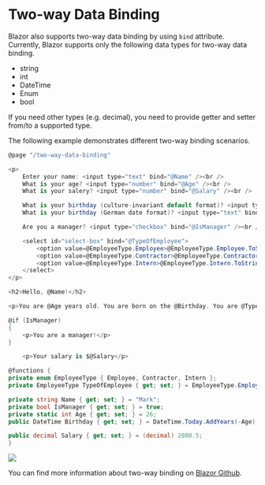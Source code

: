 # Two-way Data Binding

Blazor also supports two-way data binding by using `bind` attribute. Currently, Blazor supports only the following data types for two-way data binding.

 - string
 - int
 - DateTime
 - Enum
 - bool

If you need other types (e.g. decimal), you need to provide getter and setter from/to a supported type.

The following example demonstrates different two-way binding scenarios. 

```csharp
@page "/two-way-data-binding"

<p>
    Enter your name: <input type="text" bind="@Name" /><br />
    What is your age? <input type="number" bind="@Age" /><br />
    What is your salery? <input type="number" bind="@Salary" /><br />

    What is your birthday (culture-invariant default format)? <input type="text" bind="@Birthday" /><br />
    What is your birthday (German date format)? <input type="text" bind="@Birthday" format-value="dd.MM.yyyy" /><br />

    Are you a manager? <input type="checkbox" bind="@IsManager" /><br />

    <select id="select-box" bind="@TypeOfEmployee">
        <option value=@EmployeeType.Employee>@EmployeeType.Employee.ToString()</option>
        <option value=@EmployeeType.Contractor>@EmployeeType.Contractor.ToString()</option>
        <option value=@EmployeeType.Intern>@EmployeeType.Intern.ToString()</option>
    </select>
</p>

<h2>Hello, @Name!</h2>

<p>You are @Age years old. You are born on the @Birthday. You are @TypeOfEmployee.</p>

@if (IsManager)
{
    <p>You are a manager!</p>
}

    <p>Your salary is $@Salary</p>

@functions {
private enum EmployeeType { Employee, Contractor, Intern };
private EmployeeType TypeOfEmployee { get; set; } = EmployeeType.Employee;

private string Name { get; set; } = "Mark";
private bool IsManager { get; set; } = true;
private static int Age { get; set; } = 26;
public DateTime Birthday { get; set; } = DateTime.Today.AddYears(-Age);

public decimal Salary { get; set; } = (decimal) 2800.5;
}

```

<img src="https://raw.githubusercontent.com/zzzprojects/tutorial4.net/master/docs/images/two-way-data-binding.png">

You can find more information about two-way binding on [Blazor Github](https://github.com/aspnet/Blazor/issues/409).
